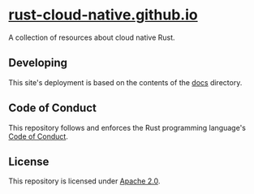 # [rust-cloud-native.github.io](https://rust-cloud-native.github.io)

A collection of resources about cloud native Rust.

## Developing

This site's deployment is based on the contents of the [docs](./docs) directory.

## Code of Conduct

This repository follows and enforces the Rust programming language's [Code of Conduct](https://www.rust-lang.org/policies/code-of-conduct).

## License

This repository is licensed under [Apache 2.0](./LICENSE).